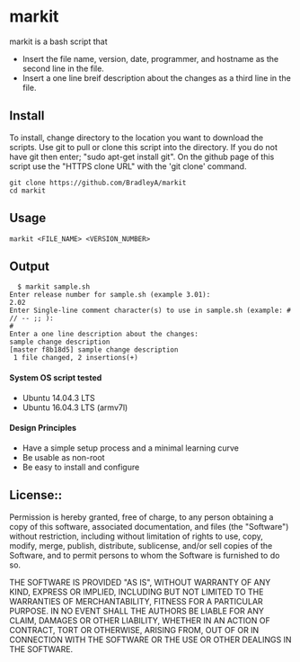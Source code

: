 # markit

markit is a bash script that
 * Insert the file name, version, date, programmer, and hostname as the second line in the file.
 * Insert a one line breif description about the changes as a third line in the file.

## Install

To install, change directory to the location you want to download the scripts. Use git to pull or clone this script into the directory. If you do not have git then enter; "sudo apt-get install git". On the github page of this script use the "HTTPS clone URL" with the 'git clone' command.

    git clone https://github.com/BradleyA/markit
    cd markit

## Usage
    markit <FILE_NAME> <VERSION_NUMBER>

## Output
      $ markit sample.sh
    Enter release number for sample.sh (example 3.01):
    2.02
    Enter Single-line comment character(s) to use in sample.sh (example: # // -- ;; ):
    #	
    Enter a one line description about the changes:
    sample change description
    [master f8b18d5] sample change description
     1 file changed, 2 insertions(+)

#### System OS script tested
 * Ubuntu 14.04.3 LTS
 * Ubuntu 16.04.3 LTS (armv7l)

#### Design Principles
 * Have a simple setup process and a minimal learning curve
 * Be usable as non-root
 * Be easy to install and configure

## License::

Permission is hereby granted, free of charge, to any person obtaining a copy of this software, associated documentation, and files (the "Software") without restriction, including without limitation of rights to use, copy, modify, merge, publish, distribute, sublicense, and/or sell copies of the Software, and to permit persons to whom the Software is furnished to do so.

THE SOFTWARE IS PROVIDED "AS IS", WITHOUT WARRANTY OF ANY KIND, EXPRESS OR IMPLIED, INCLUDING BUT NOT LIMITED TO THE WARRANTIES OF MERCHANTABILITY, FITNESS FOR A PARTICULAR PURPOSE. IN NO EVENT SHALL THE AUTHORS BE LIABLE FOR ANY CLAIM, DAMAGES OR OTHER LIABILITY, WHETHER IN AN ACTION OF CONTRACT, TORT OR OTHERWISE, ARISING FROM, OUT OF OR IN CONNECTION WITH THE SOFTWARE OR THE USE OR OTHER DEALINGS IN THE SOFTWARE.
